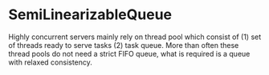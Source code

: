 # SemiLinearizableQueue
Highly concurrent servers mainly rely on thread pool which consist of (1) set of threads ready to serve tasks (2) task queue. More than often these thread pools do not need a strict FIFO queue, what is required is a queue with relaxed consistency.
